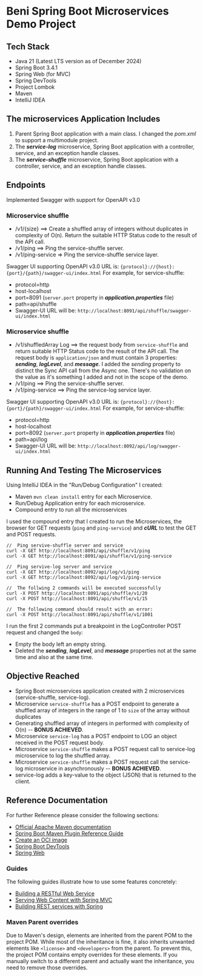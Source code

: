 # Beni Spring Boot Microservices Demo Project
## Tech Stack

- Java 21 (Latest LTS version as of December 2024)
- Spring Boot 3.4.1
- Spring Web (for MVC)
- Spring DevTools
- Project Lombok
- Maven
- IntelliJ IDEA

## The microservices Application Includes
1. Parent Spring Boot application with a main class. I changed the _pom.xml_ to support a multimodule project.
2. The ***service-log*** microservice, Spring Boot application with a controller, service, and an exception handle classes.
3. The ***service-shuffle*** microservice, Spring Boot application with a controller, service, and an exception handle classes.

## Endpoints
Implemented Swagger with support for OpenAPI v3.0

### Microservice shuffle
- /v1/{size} ==> Create a shuffled array of integers without duplicates in complexity of O(n). Return the suitable HTTP Status code to the result of the API call.
- /v1/ping ==> Ping the service-shuffle server.
- /v1/ping-service => Ping the service-shuffle service layer.

Swagger UI supporting OpenAPI v3.0 URL is: `{protocol}://{host}:{port}/{path}/swagger-ui/index.html`
For example, for service-shuffle:
- protocol=http
- host-localhost
- port=8091 (`server.port` property in ***application.properties*** file)
- path=api/shuffle
- Swagger-UI URL will be: `http://localhost:8091/api/shuffle/swagger-ui/index.html`

### Microservice shuffle
- /v1/shuffledArray Log ==> the request body from `service-shuffle` and return suitable HTTP Status code to the result of the API call. The request body is `application/json` and must contain 3 properties: ***sending***, ***logLevel***, and ***message***. I added the _sending_ property to distinct the Sync API call from the Async one. There's no validation on the value as it's something I added and not in the scope of the demo.
- /v1/ping ==> Ping the service-shuffle server.
- /v1/ping-service ==> Ping the service-log service layer. 

Swagger UI supporting OpenAPI v3.0 URL is: `{protocol}://{host}:{port}/{path}/swagger-ui/index.html`
For example, for service-shuffle:
- protocol=http
- host-localhost
- port=8092 (`server.port` property in ***application.properties*** file)
- path=api/log
- Swagger-UI URL will be: `http://localhost:8092/api/log/swagger-ui/index.html`

## Running And Testing The Microservices
Using IntelliJ IDEA in the "Run/Debug Configuration" I created:
- Maven `mvn clean install` entry for each Microservice.
- Run/Debug Application entry for each microservice.
- Compound entry to run all the microservices

I used the compound entry that I created to run the Microservices, 
the browser for GET requests (`ping` and `ping-service`) and ***cURL*** 
to test the GET and POST requests.

    //  Ping servive-shuffle server and service
    curl -X GET http://localhost:8091/api/shuffle/v1/ping
    curl -X GET http://localhost:8091/api/shuffle/v1/ping-service
    
    //  Ping servive-log server and service
    curl -X GET http://localhost:8092/api/log/v1/ping
    curl -X GET http://localhost:8092/api/log/v1/ping-service

    //  The follwing 2 commands will be executed successfully
    curl -X POST http://localhost:8091/api/shuffle/v1/20
    curl -X POST http://localhost:8091/api/shuffle/v1/15

    //  The following command should result with an error:
    curl -X POST http://localhost:8091/api/shuffle/v1/1001  

I run the first 2 commands put a breakpoint in the LogController POST
request and changed the `body`:
- Empty the body left an empty string.
- Deleted the ***sending***, ***logLevel***, and ***message*** properties not at the same time and also at the same time.   

## Objective Reached
- Spring Boot microservices application created with 2 microservices (service-shuffle, service-log).
- Microservice `service-shuffle` has a POST endpoint to generate a shuffled array of integers in the range of 1 to `size` of the array without duplicates
- Generating shuffled array of integers in performed with complexity of O(n) -- **BONUS ACHIEVED**.
- Microservice `service-log` has a POST endpoint to LOG an object received in the POST request body.
- Microservice `service-shuffle` makes a POST request call to service-log microservice to log the shuffled array.
- Microservice `service-shuffle` makes a POST request call the service-log microservice in asynchronously -- **BONUS ACHIEVED**.
- service-log adds a key-value to the object (JSON) that is returned to the client.

## Reference Documentation
For further Reference please consider the following sections:

* [Official Apache Maven documentation](https://maven.apache.org/guides/index.html)
* [Spring Boot Maven Plugin Reference Guide](https://docs.spring.io/spring-boot/3.4.1/maven-plugin)
* [Create an OCI image](https://docs.spring.io/spring-boot/3.4.1/maven-plugin/build-image.html)
* [Spring Boot DevTools](https://docs.spring.io/spring-boot/3.4.1/reference/using/devtools.html)
* [Spring Web](https://docs.spring.io/spring-boot/3.4.1/reference/web/servlet.html)

### Guides

The following guides illustrate how to use some features concretely:

* [Building a RESTful Web Service](https://spring.io/guides/gs/rest-service/)
* [Serving Web Content with Spring MVC](https://spring.io/guides/gs/serving-web-content/)
* [Building REST services with Spring](https://spring.io/guides/tutorials/rest/)

### Maven Parent overrides

Due to Maven's design, elements are inherited from the parent POM to the project POM.
While most of the inheritance is fine, it also inherits unwanted elements like `<license>` and `<developers>` from the
parent.
To prevent this, the project POM contains empty overrides for these elements.
If you manually switch to a different parent and actually want the inheritance, you need to remove those overrides.

